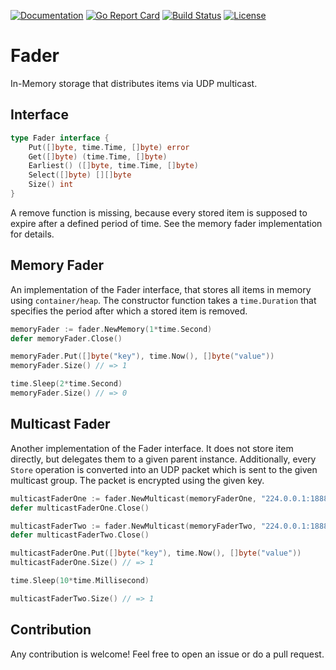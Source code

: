 [![Documentation](https://godoc.org/github.com/posteo/fader?status.svg)](http://godoc.org/github.com/posteo/fader) [![Go Report Card](https://goreportcard.com/badge/posteo/fader)](https://goreportcard.com/report/posteo/fader) [![Build Status](https://travis-ci.org/posteo/fader.svg?branch=master)](https://travis-ci.org/posteo/fader) [![License](https://img.shields.io/badge/License-Apache%202.0-blue.svg)](https://github.com/posteo/fader/blob/master/LICENSE)

# Fader

In-Memory storage that distributes items via UDP multicast.

## Interface

```go
type Fader interface {
    Put([]byte, time.Time, []byte) error
    Get([]byte) (time.Time, []byte)
    Earliest() ([]byte, time.Time, []byte)
    Select([]byte) [][]byte
    Size() int
}
```

A remove function is missing, because every stored item is supposed to expire after a defined
period of time. See the memory fader implementation for details.

## Memory Fader

An implementation of the Fader interface, that stores all items in memory using `container/heap`. The
constructor function takes a `time.Duration` that specifies the period after which a stored item is removed.

```go
memoryFader := fader.NewMemory(1*time.Second)
defer memoryFader.Close()

memoryFader.Put([]byte("key"), time.Now(), []byte("value"))
memoryFader.Size() // => 1

time.Sleep(2*time.Second)
memoryFader.Size() // => 0
```

## Multicast Fader

Another implementation of the Fader interface. It does not store item directly, but delegates them to a given
parent instance. Additionally, every `Store` operation is converted into an UDP packet which is sent to the
given multicast group. The packet is encrypted using the given key.

```go
multicastFaderOne := fader.NewMulticast(memoryFaderOne, "224.0.0.1:1888", key)
defer multicastFaderOne.Close()

multicastFaderTwo := fader.NewMulticast(memoryFaderTwo, "224.0.0.1:1888", key)
defer multicastFaderTwo.Close()

multicastFaderOne.Put([]byte("key"), time.Now(), []byte("value"))
multicastFaderOne.Size() // => 1

time.Sleep(10*time.Millisecond)

multicastFaderTwo.Size() // => 1
```

## Contribution

Any contribution is welcome! Feel free to open an issue or do a pull request.

